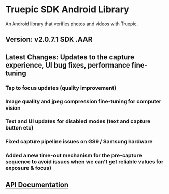 Truepic SDK Android Library 
=
An Android library that verifies photos and videos with Truepic.

## Version: v2.0.7.1 SDK .AAR

## Latest Changes: Updates to the capture experience, UI bug fixes, performance fine-tuning
### Tap to focus updates (quality improvement) 
### Image quality and jpeg compression fine-tuning for computer vision 
### Text and UI updates for disabled modes (text and capture button etc)
### Fixed capture pipeline issues on GS9 / Samsung hardware
### Added a new time-out mechanism for the pre-capture sequence to avoid issues when we can't get reliable values for exposure & focus)


## [API Documentation](Truepic_AndroidSDK_API.pdf)

